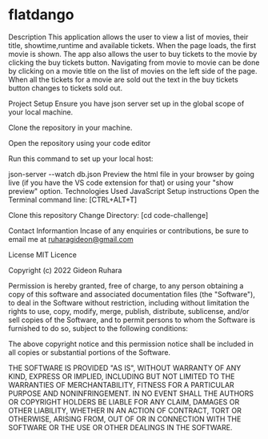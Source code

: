 # flatdango
Description
This application allows the user to view a list of movies, their title, showtime,runtime and available tickets. When the page loads, the first movie is shown. The app also allows the user to buy tickets to the movie by clicking the buy tickets button. Navigating from movie to movie can be done by clicking on a movie title on the list of movies on the left side of the page. When all the tickets for a movie are sold out the text in the buy tickets button changes to tickets sold out.



Project Setup
Ensure you have json server set up in the global scope of your local machine.

Clone the repository in your machine.

Open the repository using your code editor

Run this command to set up your local host:

json-server --watch db.json
Preview the html file in your browser by going live (if you have the VS code extension for that) or using your "show preview" option.
Technologies Used
JavaScript Setup instructions Open the Terminal command line: [CTRL+ALT+T]

Clone this repository Change Directory: [cd code-challenge]

Contact Informantion Incase of any enquiries or contributions, be sure to email me at ruharagideon@gmail.com

License MIT Licence

Copyright (c) 2022 Gideon Ruhara

Permission is hereby granted, free of charge, to any person obtaining a copy of this software and associated documentation files (the "Software"), to deal in the Software without restriction, including without limitation the rights to use, copy, modify, merge, publish, distribute, sublicense, and/or sell copies of the Software, and to permit persons to whom the Software is furnished to do so, subject to the following conditions:

The above copyright notice and this permission notice shall be included in all copies or substantial portions of the Software.

THE SOFTWARE IS PROVIDED "AS IS", WITHOUT WARRANTY OF ANY KIND, EXPRESS OR IMPLIED, INCLUDING BUT NOT LIMITED TO THE WARRANTIES OF MERCHANTABILITY, FITNESS FOR A PARTICULAR PURPOSE AND NONINFRINGEMENT. IN NO EVENT SHALL THE AUTHORS OR COPYRIGHT HOLDERS BE LIABLE FOR ANY CLAIM, DAMAGES OR OTHER LIABILITY, WHETHER IN AN ACTION OF CONTRACT, TORT OR OTHERWISE, ARISING FROM, OUT OF OR IN CONNECTION WITH THE SOFTWARE OR THE USE OR OTHER DEALINGS IN THE SOFTWARE.